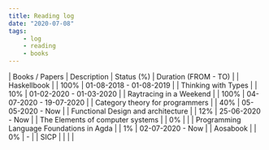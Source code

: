 ```yaml
---
title: Reading log
date: "2020-07-08"
tags:
    - log
    - reading
    - books
---
```


| Books / Papers                           | Description | Status (%) | Duration (FROM - TO)    |
| Haskellbook                              |             | 100%       | 01-08-2018 - 01-08-2019 |
| Thinking with Types                      |             | 10%        | 01-02-2020 - 01-03-2020 |
| Raytracing in a Weekend                  |             | 100%       | 04-07-2020 - 19-07-2020 |
| Category theory for programmers          |             | 40%        | 05-05-2020 - Now        |
| Functional Design and architecture       |             | 12%        | 25-06-2020 - Now        |
| The Elements of computer systems         |             | 0%         |                         |
| Programming Language Foundations in Agda |             | 1%         | 02-07-2020 - Now        |
| Aosabook                                 |             | 0%         | -                       |
| SICP                                     |             |            |                         |
